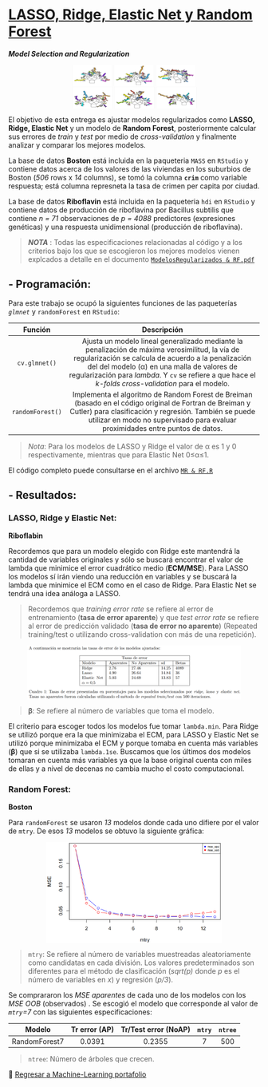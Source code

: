 # [LASSO, Ridge, Elastic Net y Random Forest](https://github.com/MMiranda777/Machine-Learning/tree/main/LASSO%2C%20Ridge%2C%20Elastic%20Net%20y%20Random%20Forest)
_**Model Selection and Regularization**_

<img src="Media/rf1.png" width="50%" style="display: block; margin: auto;" /><img src="Media/rf2.png" width="50%" style="display: block; margin: auto;" />

El objetivo de esta entrega es ajustar modelos regularizados como **LASSO, Ridge, Elastic Net** y un modelo de **Random Forest**, posteriormente calcular sus errores de _train_ y _test_ por medio de _cross-validation_ y finalmente analizar y comparar los mejores modelos.

La base de datos **Boston** está incluida en la paqueteria `MASS` en `RStudio` y contiene datos acerca de los valores de las viviendas en los suburbios de Boston (*506* rows x *14* columns), se tomó la columna **`crim`** como variable respuesta; está columna represneta la tasa de crimen per capita por ciudad.

La base de datos **Riboflavin** está incluida en la paqueteria `hdi` en `RStudio` y contiene datos de producción de riboflavina por Bacillus subtilis que contiene *n = 71* observaciones de *p = 4088* predictores (expresiones genéticas) y una respuesta unidimensional (producción de riboflavina). 

> _**NOTA**_ : Todas las especificaciones relacionadas al código y a los criterios bajo los que se escogieron los mejores modelos vienen explcados a detalle en el documento [`ModelosRegularizados & RF.pdf`](https://github.com/MMiranda777/Machine-Learning/blob/main/LASSO%2C%20Ridge%2C%20Elastic%20Net%20y%20Random%20Forest/ModelosRegularizados%20%26%20RF.pdf)

## - Programación:

Para este trabajo se ocupó la siguientes funciones de las paqueterías  _`glmnet`_ y `randomForest` en `RStudio`:

|   Función  |                                                                              Descripción                                                                             |
|:----------:|:--------------------------------------------------------------------------------------------------------------------------------------------------------------------:|
| `cv.glmnet()` |   Ajusta un modelo lineal generalizado mediante la penalización de máxima verosimilitud, la vía de regularización se calcula de acuerdo a la penalización del del modelo (α)  en una malla de valores de regularización para _lambda_. Y `cv` se refiere a que hace el _k-folds cross-validation_ para el modelo.   |
| `randomForest()` |   Implementa el algoritmo de Random Forest de Breiman (basado en el código original de Fortran de Breiman y Cutler) para clasificación y regresión. También se puede utilizar en modo no supervisado para evaluar proximidades entre puntos de datos.    |
> *Nota*: Para los modelos de LASSO y Ridge el valor de α es 1 y 0 respectivamente, mientras que para Elastic Net 0≤α≤1.

El código completo puede consultarse en el archivo [`MR & RF.R`](https://github.com/MMiranda777/Machine-Learning/blob/main/LASSO%2C%20Ridge%2C%20Elastic%20Net%20y%20Random%20Forest/MR%20%26%20RF.R)

## - Resultados:
### LASSO, Ridge y Elastic Net:
**Riboflabin**

Recordemos que para un modelo elegido con Ridge este mantendrá la cantidad de variables originales y sólo se buscará encontrar el valor de lambda que minimice el error cuadrático medio (**ECM/MSE**). Para LASSO los modelos sí irán viendo una reducción en variables y se buscará la lambda que minimice el ECM como en el caso de Ridge. Para Elastic Net se tendrá una idea análoga a LASSO.

> Recordemos que _training error rate_ se refiere al error de entrenamiento (**tasa de error aparente**) y que _test error rate_ se refiere al error de predicción validado (**tasa de error no aparente**) (Repeated training/test o utilizando cross-validation con más de una repetición).

<img src="Media/im1.png" width="85%" style="display: block; margin: auto;" />

> **β**: Se refiere al número de variables que toma el modelo.

El criterio para escoger todos los modelos fue tomar `lambda.min`. Para Ridge se utilizó porque era la que minimizaba el ECM, para LASSO y Elastic Net se utilizó porque minimizaba el ECM y porque tomaba en cuenta más variables (**β**) que si se utilizaba `lambda.1se`. Buscamos que los últimos dos modelos tomaran en cuenta más variables ya que la base original cuenta con miles de ellas y a nivel de decenas no cambia mucho el costo computacional.

### Random Forest:
**Boston**

Para `randomForest` se usaron *13* modelos donde cada uno difiere por el valor de `mtry`. De esos *13* modelos se obtuvo la siguiente gráfica: 

<img src="Media/im2.png" width="70%" style="display: block; margin: auto;" />

> `mtry`: Se refiere al número de variables muestreadas aleatoriamente como candidatas en cada división. Los valores predeterminados son diferentes para el método de clasificación (*sqrt(p)* donde *p* es el número de variables en *x*) y regresión (*p/3*).

Se comprararon los _MSE aparentes_ de cada uno de los modelos con los _MSE OOB_ (observados) . Se escogió el modelo que corresponde al valor de *`mtry`=7* con las siguientes especificaciones: 

|     Modelo    | Tr error (AP) | Tr/Test error (NoAP) | `mtry` | `ntree` |
|:-------------:|:-------------:|:--------------------:|:------:|:-------:|
| RandomForest7 |     0.0391    |        0.2355        |    7   |   500   |

> `ntree`: Número de árboles que crecen.







:blue_book: [Regresar a Machine-Learning portafolio](https://github.com/MMiranda777/Machine-Learning)
